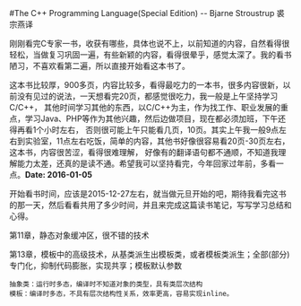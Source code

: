 #The C++ Programming Language(Special Edition) -- Bjarne Stroustrup 裘宗燕译

刚刚看完C专家一书，收获有哪些，具体也说不上，以前知道的内容，自然看得很轻松，当做复习巩固一遍，有些新颖的内容，看得很晕乎，感觉太深了。我的看书
陋习，不喜欢看第二遍，所以直接开始看这本书了。

这本书比较厚，900多页，内容比较多，看得最吃力的一本书，很多内容很新，以前没有见过的说法，一天想看完20页，都感觉很吃力，我一般是上午坚持学习C/C++，
其他时间学习其他的东西，以C/C++为主，作为找工作、职业发展的重点，学习Java、PHP等作为其他兴趣，然后边做项目，现在都必须加班，下午还得再看1个小时左右，
否则很可能上午只能看几页，10页。其实上午我一般9点左右到实验室，11点左右吃饭，简单的内容，其他书好像很容易看20页-30页左右，这本书，内容很苦涩，看得很难理解，
好像有的翻译语句都不通顺，不知道我理解能力太差，还真的是读不通。希望我可以坚持看完，今年回家过年前，多看一点。**Date: 2016-01-05**

开始看书时间，应该是2015-12-27左右，就当做元旦开始的吧，期待我看完这书的那一天，然后看看共用了多少时间，并且来完成这篇读书笔记，写写学习总结和心得。


第11章，静态对象缓冲区，很不错的技术

第13章，模板中的高级技术，从基类派生出模板类，或者模板类派生；全部(部分)专门化，抑制代码膨胀，实现共享；模板默认参数
	
	抽象类：运行时多态，编译时不知道对象的类型，具有类层次结构
	模板：编译时多态，不具有层次结构性关系，效率更高，容易实现inline。

